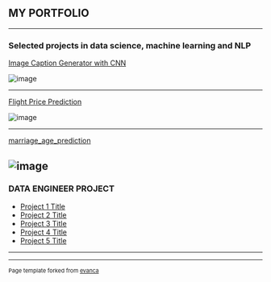 ## MY PORTFOLIO

---

### Selected projects in data science, machine learning and NLP

[Image Caption Generator with CNN](https://github.com/TaufiqueSekh/Image-Caption-Generator-with-CNN-LSTM)

![image](https://user-images.githubusercontent.com/13853670/233075257-17347db2-696a-4808-bd71-b76898b5ecb2.png)


---
[Flight Price Prediction](https://github.com/TaufiqueSekh/Flight_Price_Prediction/blob/main/Flight_Price_Prediction.ipynb)

![image](https://user-images.githubusercontent.com/13853670/233080778-5804bb6c-51a8-4ab9-a298-d52c4e8f4d16.png)

---
[marriage_age_prediction](https://github.com/TaufiqueSekh/marriage_age_prediction)

![image](https://user-images.githubusercontent.com/13853670/233082214-c1c95409-601f-4269-8a13-d3f6b68879f7.png)
---

### DATA ENGINEER PROJECT

- [Project 1 Title](http://example.com/)
- [Project 2 Title](http://example.com/)
- [Project 3 Title](http://example.com/)
- [Project 4 Title](http://example.com/)
- [Project 5 Title](http://example.com/)

---




---
<p style="font-size:11px">Page template forked from <a href="https://github.com/evanca/quick-portfolio">evanca</a></p>
<!-- Remove above link if you don't want to attibute -->
